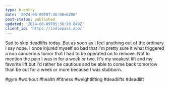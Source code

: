 ```yaml
---
type: h-entry
date: '2024-08-09T07:36:00+0200'
post-status: published
updated: '2024-08-09T05:36:20.849Z'
client_id: 'https://indiepass.app/'
---
```

Sad to skip deadlifts today. But as soon as I feel anything out of the ordinary I say nope. I once injured myself so bad that I'm pretty sure it what triggered a non cancerous tumor that I had to be operated on to remove. Not to mention the pain I was in for a week or two. It's my weakest lift and my favorite lift but I'd rather be cautious and be able to come back tomorrow than be out for a week or more because I was stubborn.

#gym #workout #health #fitness #weightlifting #deadlifts #deadlift
